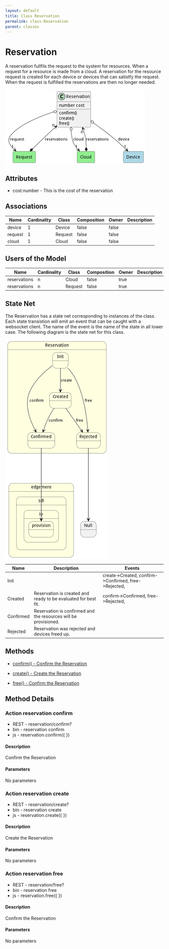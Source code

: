```yaml
---
layout: default
title: Class Reservation
permalink: class-Reservation
parent: classes
---
```


# Reservation

A reservation fullfils the request to the system for resources. When a request for a resource is made from a cloud. A reservation for the resource request is created for each device or devices that can satistfy the request. When the request is fulfilled the reservations are then no longer needed.

![Logical Diagram](./logical.png)

## Attributes

* cost:number - This is the cost of the reservation


## Associations

| Name | Cardinality | Class | Composition | Owner | Description |
| --- | --- | --- | --- | --- | --- |
| device | 1 | Device | false | false |  |
| request | 1 | Request | false | false |  |
| cloud | 1 | Cloud | false | false |  |



## Users of the Model

| Name | Cardinality | Class | Composition | Owner | Description |
| --- | --- | --- | --- | --- | --- |
| reservations | n | Cloud | false | true |  |
| reservations | n | Request | false | true |  |



## State Net
The Reservation has a state net corresponding to instances of the class. Each state transistion will emit an 
event that can be caught with a websocket client. The name of the event is the name of the state in all lower case.
The following diagram is the state net for this class.

![State Net Diagram](./statenet.png)

| Name | Description | Events |
| --- | --- | --- |
| Init |  | create-&gt;Created, confirm-&gt;Confirmed, free-&gt;Rejected,  |
| Created | Reservation is created and ready to be evaluated for best fit. | confirm-&gt;Confirmed, free-&gt;Rejected,  |
| Confirmed | Reservation is confirmed and the resources will be provisioned. |  |
| Rejected | Reservation was rejected and devices freed up. |  |



## Methods

* [confirm() - Confirm the Reservation](#action-confirm)

* [create() - Create the Reservation](#action-create)

* [free() - Confirm the Reservation](#action-free)


<h2>Method Details</h2>
    
### Action reservation confirm



* REST - reservation/confirm?
* bin - reservation confirm 
* js - reservation.confirm({  })

#### Description
Confirm the Reservation

#### Parameters

No parameters



### Action reservation create



* REST - reservation/create?
* bin - reservation create 
* js - reservation.create({  })

#### Description
Create the Reservation

#### Parameters

No parameters



### Action reservation free



* REST - reservation/free?
* bin - reservation free 
* js - reservation.free({  })

#### Description
Confirm the Reservation

#### Parameters

No parameters




